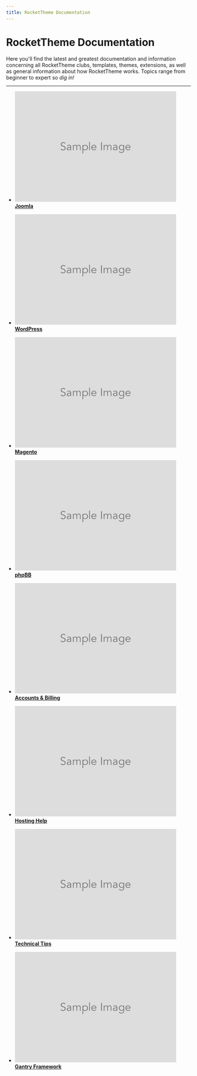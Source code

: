 ```yaml
---
title: RocketTheme Documentation
---
```


RocketTheme Documentation
=========================

Here you'll find the latest and greatest documentation and information concerning all RocketTheme clubs, templates, themes, extensions, as well as general information about how RocketTheme works. Topics range from beginner to expert so *dig in!*

----------

* [![](assets/toc-sample.jpg) __Joomla__](joomla)

* [![](assets/toc-sample.jpg) __WordPress__](wordpress)

* [![](assets/toc-sample.jpg) __Magento__](magento)

* [![](assets/toc-sample.jpg) __phpBB__](phpbb)

* [![](assets/toc-sample.jpg) __Accounts & Billing__](accounts_billing)

* [![](assets/toc-sample.jpg) __Hosting Help__](hosting)

* [![](assets/toc-sample.jpg) __Technical Tips__](technical_tips)

* [![](assets/toc-sample.jpg) __Gantry Framework__](gantry)


